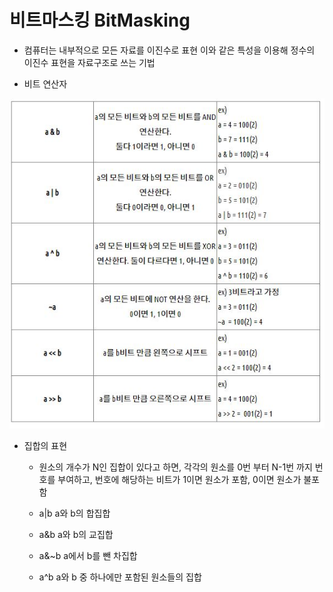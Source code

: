 # 비트마스킹 BitMasking

- 컴퓨터는 내부적으로 모든 자료를 이진수로 표현
이와 같은 특성을 이용해 정수의 이진수 표현을 자료구조로 쓰는 기법

- 비트 연산자

<img src="./img/비트연산자.jpg" alt="비트연산자">

- 집합의 표현
    - 원소의 개수가 N인 집합이 있다고 하면, 각각의 원소를 0번 부터 N-1번 까지 번호를 부여하고, 번호에 해당하는 비트가 1이면 원소가 포함, 0이면 원소가 불포함

    - a|b a와 b의 합집합
    - a&b a와 b의 교집합
    - a&~b a에서 b를 뺀 차집합
    - a^b a와 b 중 하나에만 포함된 원소들의 집합